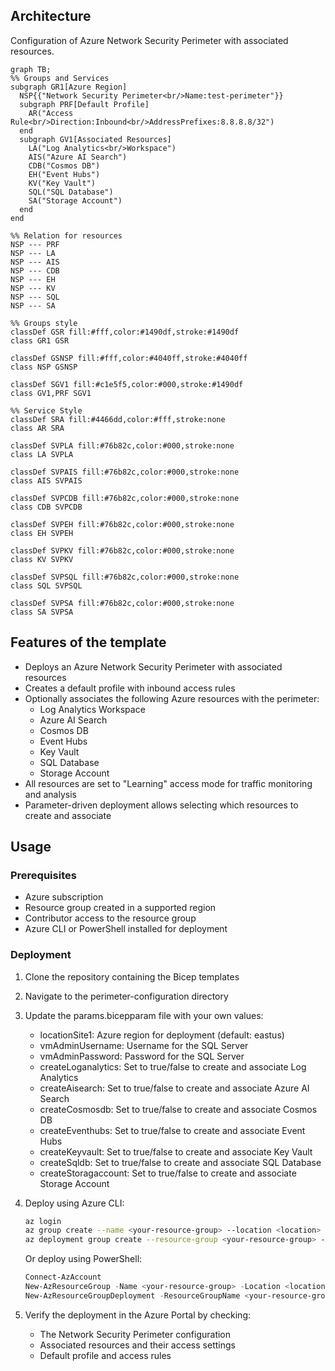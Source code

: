 ## Architecture
Configuration of Azure Network Security Perimeter with associated resources.

```mermaid
graph TB;
%% Groups and Services
subgraph GR1[Azure Region]
  NSP{{"Network Security Perimeter<br/>Name:test-perimeter"}}
  subgraph PRF[Default Profile]
    AR("Access Rule<br/>Direction:Inbound<br/>AddressPrefixes:8.8.8.8/32")
  end
  subgraph GV1[Associated Resources]
    LA("Log Analytics<br/>Workspace")
    AIS("Azure AI Search")
    CDB("Cosmos DB")
    EH("Event Hubs")
    KV("Key Vault")
    SQL("SQL Database")
    SA("Storage Account")
  end
end

%% Relation for resources
NSP --- PRF
NSP --- LA
NSP --- AIS
NSP --- CDB
NSP --- EH
NSP --- KV
NSP --- SQL
NSP --- SA

%% Groups style
classDef GSR fill:#fff,color:#1490df,stroke:#1490df
class GR1 GSR

classDef GSNSP fill:#fff,color:#4040ff,stroke:#4040ff
class NSP GSNSP

classDef SGV1 fill:#c1e5f5,color:#000,stroke:#1490df
class GV1,PRF SGV1

%% Service Style
classDef SRA fill:#4466dd,color:#fff,stroke:none
class AR SRA

classDef SVPLA fill:#76b82c,color:#000,stroke:none
class LA SVPLA

classDef SVPAIS fill:#76b82c,color:#000,stroke:none
class AIS SVPAIS

classDef SVPCDB fill:#76b82c,color:#000,stroke:none
class CDB SVPCDB

classDef SVPEH fill:#76b82c,color:#000,stroke:none
class EH SVPEH

classDef SVPKV fill:#76b82c,color:#000,stroke:none
class KV SVPKV

classDef SVPSQL fill:#76b82c,color:#000,stroke:none
class SQL SVPSQL

classDef SVPSA fill:#76b82c,color:#000,stroke:none
class SA SVPSA

```

## Features of the template

- Deploys an Azure Network Security Perimeter with associated resources
- Creates a default profile with inbound access rules
- Optionally associates the following Azure resources with the perimeter:
  - Log Analytics Workspace
  - Azure AI Search
  - Cosmos DB
  - Event Hubs
  - Key Vault
  - SQL Database
  - Storage Account
- All resources are set to "Learning" access mode for traffic monitoring and analysis
- Parameter-driven deployment allows selecting which resources to create and associate

## Usage

### Prerequisites
- Azure subscription
- Resource group created in a supported region
- Contributor access to the resource group
- Azure CLI or PowerShell installed for deployment

### Deployment

1. Clone the repository containing the Bicep templates
2. Navigate to the perimeter-configuration directory
3. Update the params.bicepparam file with your own values:
   - locationSite1: Azure region for deployment (default: eastus)
   - vmAdminUsername: Username for the SQL Server
   - vmAdminPassword: Password for the SQL Server
   - createLoganalytics: Set to true/false to create and associate Log Analytics
   - createAisearch: Set to true/false to create and associate Azure AI Search
   - createCosmosdb: Set to true/false to create and associate Cosmos DB
   - createEventhubs: Set to true/false to create and associate Event Hubs
   - createKeyvault: Set to true/false to create and associate Key Vault
   - createSqldb: Set to true/false to create and associate SQL Database
   - createStoragaccount: Set to true/false to create and associate Storage Account

4. Deploy using Azure CLI:
   ```bash
   az login
   az group create --name <your-resource-group> --location <location>
   az deployment group create --resource-group <your-resource-group> --template-file main.bicep --parameters params.bicepparam
   ```

   Or deploy using PowerShell:
   ```powershell
   Connect-AzAccount
   New-AzResourceGroup -Name <your-resource-group> -Location <location>
   New-AzResourceGroupDeployment -ResourceGroupName <your-resource-group> -TemplateFile main.bicep -TemplateParameterFile params.bicepparam
   ```

5. Verify the deployment in the Azure Portal by checking:
   - The Network Security Perimeter configuration
   - Associated resources and their access settings
   - Default profile and access rules